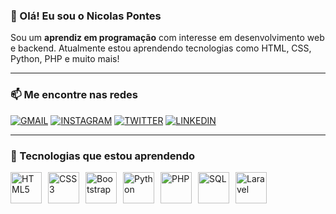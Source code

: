### 👋 Olá! Eu sou o Nicolas Pontes

Sou um **aprendiz em programação** com interesse em desenvolvimento web e backend. Atualmente estou aprendendo tecnologias como HTML, CSS, Python, PHP e muito mais!

---

### 📫 Me encontre nas redes

[![GMAIL](https://img.shields.io/badge/Gmail-D14836?style=for-the-badge&logo=gmail&logoColor=white)](mailto:nicolas.pontesfigueiredo@gmail.com)
[![INSTAGRAM](https://img.shields.io/badge/Instagram-E4405F?style=for-the-badge&logo=instagram&logoColor=white)](https://www.instagram.com/pontesnicolas_/)
[![TWITTER](https://img.shields.io/badge/Twitter-1DA1F2?style=for-the-badge&logo=twitter&logoColor=white)](https://x.com/pontesnicolas3)
[![LINKEDIN](https://img.shields.io/badge/LinkedIn-0077B5?style=for-the-badge&logo=linkedin&logoColor=white)](https://www.linkedin.com/in/nicolas-de-pontes-643511243/)

---

### 🚀 Tecnologias que estou aprendendo

<div style="display: flex; gap: 10px; flex-wrap: wrap;">
  <img width="50" height="50" alt="HTML5" src="https://cdn.jsdelivr.net/gh/devicons/devicon/icons/html5/html5-plain.svg" />
  <img width="50" height="50" alt="CSS3" src="https://cdn.jsdelivr.net/gh/devicons/devicon/icons/css3/css3-plain.svg" />
  <img width="50" height="50" alt="Bootstrap" src="https://cdn.jsdelivr.net/gh/devicons/devicon/icons/bootstrap/bootstrap-plain.svg" />
  <img width="50" height="50" alt="Python" src="https://cdn.jsdelivr.net/gh/devicons/devicon/icons/python/python-plain.svg" />
  <img width="50" height="50" alt="PHP" src="https://cdn.jsdelivr.net/gh/devicons/devicon/icons/php/php-original.svg" />
  <img width="50" height="50" alt="SQL" src="https://cdn.jsdelivr.net/gh/devicons/devicon/icons/mysql/mysql-original.svg" />
  <img width="50" height="50" alt="Laravel" src="https://cdn.jsdelivr.net/gh/devicons/devicon/icons/laravel/laravel-line-wordmark.svg" />
</div>
